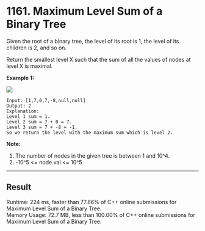 # 1161. Maximum Level Sum of a Binary Tree  

Given the root of a binary tree, the level of its root is 1, the level of its children is 2, and so on.  

Return the smallest level X such that the sum of all the values of nodes at level X is maximal.  


**Example 1:**  

![](https://assets.leetcode.com/uploads/2019/05/03/capture.JPG)  

    Input: [1,7,0,7,-8,null,null]
    Output: 2
    Explanation: 
    Level 1 sum = 1.
    Level 2 sum = 7 + 0 = 7.
    Level 3 sum = 7 + -8 = -1.
    So we return the level with the maximum sum which is level 2.


**Note:**  

1. The number of nodes in the given tree is between 1 and 10^4.  
2. -10^5 <= node.val <= 10^5  

---
## Result  

Runtime: 224 ms, faster than 77.86% of C++ online submissions for Maximum Level Sum of a Binary Tree.  
Memory Usage: 72.7 MB, less than 100.00% of C++ online submissions for Maximum Level Sum of a Binary Tree.  

